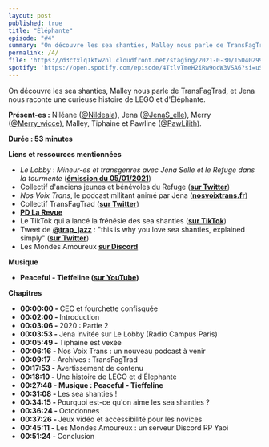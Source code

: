 ```yaml
---
layout: post
published: true
title: "Éléphante"
episode: "#4"
summary: "On découvre les sea shanties, Malley nous parle de TransFagTrad, et Jena nous raconte une curieuse histoire de LEGO et d'Éléphante."
permalink: /4/
file: 'https://d3ctxlq1ktw2nl.cloudfront.net/staging/2021-0-30/150402996-44100-2-69da12408867.m4a'
spotify: 'https://open.spotify.com/episode/4TtlvTmeH2iRw9ocW3VSA6?si=uSM_oN8uSH68HDWOKfCllg'
---
```

<p>On découvre les sea shanties, Malley nous parle de TransFagTrad, et Jena nous raconte une curieuse histoire de LEGO et d'Éléphante.</p>

<!--more-->

<p><strong>Présent-es :</strong> Niléane (<a href="https://twitter.com/Nildeala">@Nildeala</a>), Jena (<a href="https://twitter.com/JenaS_elle">@JenaS_elle</a>), Merry (<a href="https://twitter.com/Merry_wicce">@Merry_wicce</a>), Malley, Tiphaine et Pawline (<a href="https://twitter.com/PawLilith">@PawLilith</a>).</p>
<p><strong>Durée : 53 minutes</strong></p>
<p><strong>Liens et ressources mentionnées</strong></p>
<ul>
 <li><em>Le Lobby</em> : <em>Mineur-es et transgenres avec Jena Selle et le Refuge dans la tourmente</em> (<a href="https://www.radiocampusparis.org/le-lobby-mineur•es-et-transgenres-avec-jena-selle-et-le-refuge-dans-la-tourmente/"><strong>émission du 05/01/2021</strong></a>)</li>
 <li>Collectif d'anciens jeunes et bénévoles du Refuge (<a href="https://twitter.com/CollectifRefuge"><strong>sur Twitter</strong></a>)</li>
  <li><em>Nos Voix Trans</em>, le podcast militant animé par Jena (<a href="http://nosvoixtrans.fr"><strong>nosvoixtrans.fr</strong></a>)</li>
  <li>Collectif TransFagTrad (<a href="https://twitter.com/transfagtrad"><strong>sur Twitter</strong></a>)</li>
  <li><a href="https://pdlarevue.wordpress.com/"><strong>PD La Revue</strong></a></li>
  <li>Le TikTok qui a lancé la frénésie des sea shanties (<a href="https://www.tiktok.com/@nathanevanss/video/6910995345421962498?lang=en"><strong>sur TikTok</strong></a>)</li>
  <li>Tweet de <a href="https://twitter.com/trap_jazz"><strong>@trap_jazz</strong></a> : "this is why you love sea shanties, explained simply" (<a href="https://twitter.com/trap_jazz/status/1349805741922803716?s=21"><strong>sur Twitter</strong></a>)</li>
  <li>Les Mondes Amoureux <a href="https://discord.gg/nrPHCMN5KK"><strong>sur Discord</strong></a></li>
</ul>
<p><strong>Musique</strong></p>
<ul>
  <li><strong>Peaceful - Tieffeline (</strong><a href="https://www.youtube.com/watch?v=b1LOGtBLFO4"><strong>sur YouTube</strong></a><strong>)</strong></li>
</ul>
<p><strong>Chapitres</strong></p>
<ul>
  <li><strong>00:00:00 - </strong>CEC et fourchette confisquée</li>
  <li><strong>00:02:00 - </strong>Introduction</li>
  <li><strong>00:03:06 - </strong>2020 : Partie 2</li>
  <li><strong>00:03:53 - </strong>Jena invitée sur Le Lobby (Radio Campus Paris)</li>
  <li><strong>00:05:49 - </strong>Tiphaine est vexée</li>
  <li><strong>00:06:16 - </strong>Nos Voix Trans : un nouveau podcast à venir</li>
  <li><strong>00:09:17 - </strong>Archives : TransFagTrad</li>
  <li><strong>00:17:53 - </strong>Avertissement de contenu</li>
  <li><strong>00:18:10 - </strong>Une histoire de LEGO et d'Élephante</li>
  <li><strong>00:27:48 - Musique : Peaceful - Tieffeline</strong></li>
  <li><strong>00:31:08 - </strong>Les sea shanties !</li>
  <li><strong>00:34:15 - </strong>Pourquoi est-ce qu'on aime les sea shanties ?</li>
  <li><strong>00:36:24 - </strong>Octodonnes</li>
  <li><strong>00:37:26 - </strong>Jeux vidéo et accessibilité pour les novices</li>
  <li><strong>00:45:11 - </strong>Les Mondes Amoureux : un serveur Discord RP Yaoi</li>
  <li><strong>00:51:24 - </strong>Conclusion</li>
</ul>

